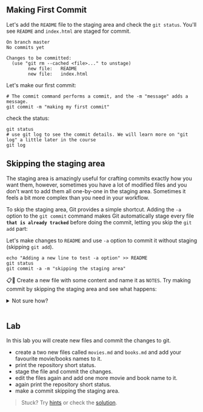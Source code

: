 ## Making First Commit

Let's add the `README` file to the staging area and check the `git status`. You'll see `README` and `index.html` are staged for commit.

```
On branch master
No commits yet

Changes to be committed:
  (use "git rm --cached <file>..." to unstage)
        new file:   README
        new file:   index.html
```

Let's make our first commit:

```shell
# The commit command performs a commit, and the -m "message" adds a message.
git commit -m "making my first commit"
```

check the status:
```shell
git status
# use git log to see the commit details. We will learn more on "git log" a little later in the course
git log
```

## Skipping the staging area
The staging area is amazingly useful for crafting commits exactly how you want them, however, sometimes you have a lot of modified files and you don't want to add them all one-by-one in the staging area. Sometimes it feels a bit more complex than you need in your workflow.

To skip the staging area, Git provides a simple shortcut. Adding the `-a` option to the `git commit` command makes Git automatically stage every file **`that is already tracked`** before doing the commit, letting you skip the `git add` part:

Let's make changes to `README` and use `-a` option to commit it without staging (skipping `git add`).
```
echo "Adding a new line to test -a option" >> README
git status
git commit -a -m "skipping the staging area"
```

📋🎤 Create a new file with some content and name it as `NOTES`. Try making commit by skipping the staging area and see what happens:

<details>
  <summary>Not sure how?</summary>

```shell
# creating a new file
echo "this file will contain my notes" > NOTES
git status
# this will not commit
git commit -a -m "trying to skip the staging area for a newfile NOTES"
git status
```
You will see the NOTES file was not committed. New files have to be added using `git add`. The `-a` option works only with already tracked files.

</details>
<br>

## Lab
In this lab you will create new files and commit the changes to git.

- create a two new files called `movies.md` and `books.md` and add your favourite movie/books names to it.
- print the repository short status.
- stage the file and commit the changes.
- edit the files again and add one more movie and book name to it.
- again print the repository short status.
- make a commit skipping the staging area.

> Stuck? Try [hints](hints.md) or check the [solution](solution.md).

